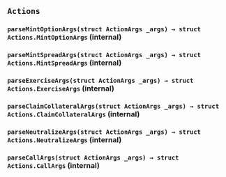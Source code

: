 ## `Actions`

### `parseMintOptionArgs(struct ActionArgs _args) → struct Actions.MintOptionArgs` (internal)

### `parseMintSpreadArgs(struct ActionArgs _args) → struct Actions.MintSpreadArgs` (internal)

### `parseExerciseArgs(struct ActionArgs _args) → struct Actions.ExerciseArgs` (internal)

### `parseClaimCollateralArgs(struct ActionArgs _args) → struct Actions.ClaimCollateralArgs` (internal)

### `parseNeutralizeArgs(struct ActionArgs _args) → struct Actions.NeutralizeArgs` (internal)

### `parseCallArgs(struct ActionArgs _args) → struct Actions.CallArgs` (internal)
